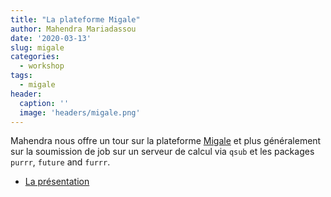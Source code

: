```yaml
---
title: "La plateforme Migale"
author: Mahendra Mariadassou
date: '2020-03-13'
slug: migale
categories:
  - workshop
tags: 
  - migale
header:
  caption: ''
  image: 'headers/migale.png'
---
```


Mahendra nous offre un tour sur la plateforme [Migale](https://migale.inra.fr/) et plus généralement sur la soumission de job sur un serveur de calcul via `qsub`  et les packages `purrr`, `future` and `furrr`.

- [La présentation](../../post/migale/2003-Rmigale.html)
